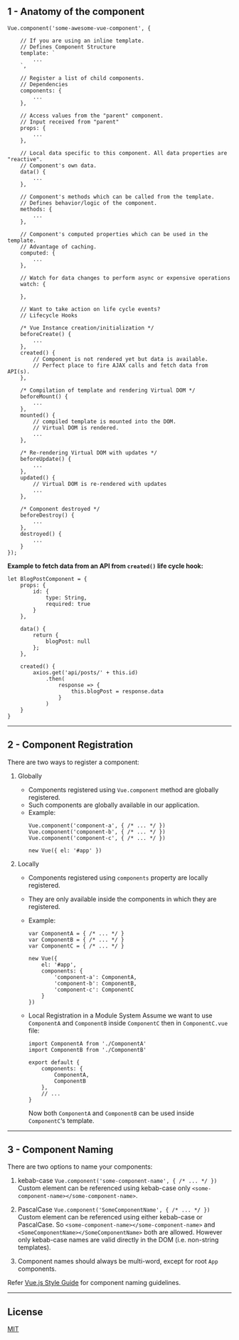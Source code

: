 ## 1 - Anatomy of the component

```
Vue.component('some-awesome-vue-component', {

    // If you are using an inline template.
    // Defines Component Structure
    template: `
        ...
    `,

    // Register a list of child components.
    // Dependencies
    components: {
        ...
    },

    // Access values from the "parent" component.
    // Input received from "parent"
    props: {
        ...
    },

    // Local data specific to this component. All data properties are "reactive".
    // Component's own data.
    data() {
        ...
    },

    // Component's methods which can be called from the template.
    // Defines behavior/logic of the component.
    methods: {
        ...
    },

    // Component's computed properties which can be used in the template.
    // Advantage of caching.
    computed: {
        ...
    },

    // Watch for data changes to perform async or expensive operations
    watch: {

    },

    // Want to take action on life cycle events?
    // Lifecycle Hooks

    /* Vue Instance creation/initialization */
    beforeCreate() {
        ...
    },
    created() {
        // Component is not rendered yet but data is available.
        // Perfect place to fire AJAX calls and fetch data from API(s).
    },

    /* Compilation of template and rendering Virtual DOM */
    beforeMount() {
        ...
    },
    mounted() {
        // compiled template is mounted into the DOM.
        // Virtual DOM is rendered.
        ...
    },

    /* Re-rendering Virtual DOM with updates */
    beforeUpdate() {
        ...
    },
    updated() {
        // Virtual DOM is re-rendered with updates
        ...
    },

    /* Component destroyed */
    beforeDestroy() {
        ...
    },
    destroyed() {
        ...
    }
});
```

**Example to fetch data from an API from `created()` life cycle hook:**

```
let BlogPostComponent = {
    props: {
        id: {
            type: String,
            required: true
        }
    },

    data() {
        return {
            blogPost: null
        };
    },

    created() {
        axios.get('api/posts/' + this.id)
            .then(
                response => {
                    this.blogPost = response.data
                }
            )
    }
}
```

---

## 2 - Component Registration

There are two ways to register a component:
1. Globally
   - Components registered using `Vue.component` method are globally registered.
   - Such components are globally available in our application.
   - Example:
      ```
      Vue.component('component-a', { /* ... */ })
      Vue.component('component-b', { /* ... */ })
      Vue.component('component-c', { /* ... */ })

      new Vue({ el: '#app' })
      ```

2. Locally
   - Components registered using `components` property are locally registered.
   - They are only available inside the components in which they are registered.
   - Example:
      ```
      var ComponentA = { /* ... */ }
      var ComponentB = { /* ... */ }
      var ComponentC = { /* ... */ }

      new Vue({
          el: '#app',
          components: {
              'component-a': ComponentA,
              'component-b': ComponentB,
              'component-c': ComponentC
          }
      })
      ```

    - Local Registration in a Module System
      Assume we want to use `ComponentA` and `ComponentB` inside `ComponentC` then in `ComponentC.vue` file:

      ```
      import ComponentA from './ComponentA'
      import ComponentB from './ComponentB'

      export default {
          components: {
              ComponentA,
              ComponentB
          },
          // ...
      }
      ```

      Now both `ComponentA` and `ComponentB` can be used inside `ComponentC`‘s template.

---

## 3 - Component Naming

There are two options to name your components:

1. kebab-case
   `Vue.component('some-component-name', { /* ... */ })`
    Custom element can be referenced using kebab-case only `<some-component-name></some-component-name>`.

2. PascalCase
   `Vue.component('SomeComponentName', { /* ... */ })`
   Custom element can be referenced using either kebab-case or PascalCase.
   So `<some-component-name></some-component-name>` and `<SomeComponentName></SomeComponentName>` both are allowed.
   However only kebab-case names are valid directly in the DOM (i.e. non-string templates).

3. Component names should always be multi-word, except for root `App` components.

Refer [Vue.js Style Guide](https://vuejs.org/v2/guide/components-registration.html#Name-Casing) for component naming guidelines.

---

## License
[MIT](https://opensource.org/licenses/MIT)  

